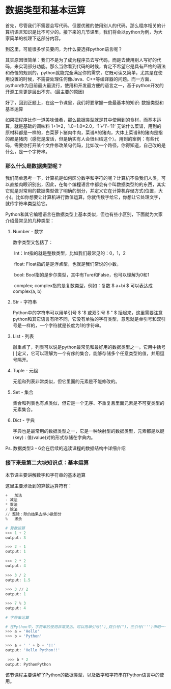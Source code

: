 # 数据类型和基本运算

首先，尽管我们不需要会写代码，但要优雅的使用别人的代码，那么程序相关的计算机语言知识是比不可少的。接下来的几节课里，我们将会以python为例，为大家简单的梳理下这部分内容。

到这里，可能很多学员要问，为什么要选择python语言呢？

其实原因很简单：我们不是为了成为程序员去写代码，而是去使用别人写好的代码，来实现部分功能。那么当你看到代码的时候，肯定不希望它是具有严格的语法和奇怪的规则的，python就能完全满足你的需求，它既可读又简单，尤其是在使用设置的时候，不需要处理任何像Java、C++等编译器的问题。而一方面，python作为目前最火最流行，使用和开发最方便的语言之一，基于python开发的开源工具更是层出不穷。(最主要的原因)

好了，回到正题上，在这一节课里，我们将要掌握一些最基本的知识: 数据类型和基本运算

如果把程序比作一道美味佳肴，那么数据类型就是其中使用到的食材，而基本运算，就是基础的调味料
1+1=2，1.0+1.0=2.0，‘1’+‘1’=‘11‘ 无论什么菜谱，用到的原材料都是一样的，白菜萝卜猪肉牛肉，菜谱A的猪肉，大体上菜谱B的猪肉是指的都是猪肉（感觉是废话，但是确实有人会很纠结这个）。用到的案例：有些代码，需要你打开某个文件修改某句代码，比如改一个路径，你得知道，自己改的是什么，是一个字符串。


### 那么什么是数据类型呢？

我们简单思考一下，计算机是如何区分数字和字符的呢？计算机不像我们人类，可以直接肉眼识别出，因此，在每个编程语言中都会有个叫数据类型的的东西，其实它就是对常用的数据类型做了明确的划分，并定义它在计算机存储方式(位置，大小)。比如你想要让计算机进行数值运算，你就传数字给它，你想让它处理文字，就传字符串类型给它。

Python和其它编程语言在数据类型上基本类似，但也有些小区别，下面就为大家介绍最常见的几种类型：

1. Number - 数字

   数字类型又包括了：

   ​	Int：Int指的就是整数类型，比如我们最常见的：0，1，2

   ​	float: Float指的是是浮点型，也就是我们常说的小数，

   ​	bool: Bool指的是步尔类型，其中有Ture和False，也可以理解为0和1

   ​	complex; complex指的是复数类型，例如：复数 $ a+bi $ 可以表达成complex(a, b)

2. Str - 字符串

   Python中的字符串可以用单引号 $ '$ 或双引号 $ " $ 括起来，这里需要注意python和其它语言有所不同，它没有单独的字符类型，意思就是单引号和双引号是一样的，一个字符就是长度为1的字符串。

3. List - 列表

   敲重点了，列表可以说是python最常见和最好用的数据类型之一。它用中括号[ ]定义，它可以理解为一个有序的集合，能够存储多个任意类型的值，并用逗号隔开。

4. Tuple - 元组

   元组和列表非常类似，但它里面的元素是不能修改的。

5. Set - 集合

   集合和列表也有点类似，但它是一个无序、不重复且里面元素是不可变类型的元素集合。

6. Dict - 字典

   字典也是最常用的数据类型之一，它是一种映射型的数据类型，元素都是以键(key) : 值(value)对的形式存储在字典内。

Ps. 数据类型3 - 6会在后续的选读课程的数据结构中详细介绍



### 接下来是第二大块知识点：基本运算

本节课主要讲解数字和字符串的基本运算

这里主要涉及到的算数运算符有：

```python
+	加法
- 减法
* 乘法
/ 除法
// 整除：除的结果去掉小数部分
%	求余

# 算数运算
>>> 1 + 2
output: 3

>>> 2 - 1
output: 1
  
>>> 2 * 2
output: 4
 
>>> 3 / 2
output: 1.5
  
>>> 3 // 2
output: 1

>>> 7 % 3
output: 4
 
# 字符串运算

# 在Python中，字符串的使用非常灵活，可以用单引号('),双引号(")，三引号(''')申明一个字符串
>>> a = 'Hello'
>>> b = 'Python'

>>> a + ' ' + b + '!!' 
output: 'Hello Python!!'
  
 >>> b * 2
output: PythonPython
```

该节课程主要讲解了Python的数据类型，以及数字和字符串在Python语言中的使用。



